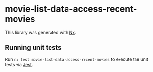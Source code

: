 # movie-list-data-access-recent-movies

This library was generated with [Nx](https://nx.dev).

## Running unit tests

Run `nx test movie-list-data-access-recent-movies` to execute the unit tests via [Jest](https://jestjs.io).
